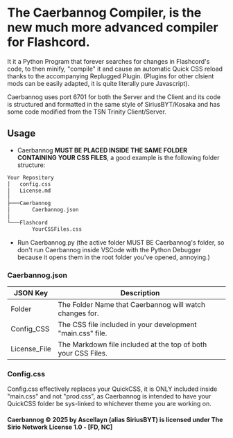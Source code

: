 # The Caerbannog Compiler, is the new much more advanced compiler for Flashcord.

It it a Python Program that forever searches for changes in Flashcord's code, to then minify, "compile" it and cause an automatic Quick CSS reload thanks to the accompanying Replugged Plugin. (Plugins for other clsient mods can be easily adapted, it is quite literally pure Javascript).


Caerbannog uses port 6701 for both the Server and the Client and its code is structured and formatted in the same style of SiriusBYT/Kosaka and has some code modified from the TSN Trinity Client/Server.

## Usage
- Caerbannog **MUST BE PLACED INSIDE THE SAME FOLDER CONTAINING YOUR CSS FILES**, a good example is the following folder structure:
```txt
Your Repository
│   config.css
│   License.md
│
├───Caerbannog
│       Caerbannog.json
│
└───Flashcord
        YourCSSFiles.css
```
- Run Caerbannog.py (the active folder MUST BE Caerbannog's folder, so don't run Caerbannog inside VSCode with the Python Debugger because it opens them in the root folder you've opened, annoying.)

### Caerbannog.json

| JSON Key | Description |
|----------|-------------|
| Folder   | The Folder Name that Caerbannog will watch changes for. |
| Config_CSS | The CSS file included in your development "main.css" file. |
| License_File | The Markdown file included at the top of both your CSS Files. |

### Config.css
Config.css effectively replaces your QuickCSS, it is ONLY included inside "main.css" and not "prod.css", as Caerbannog is intended to have your QuickCSS folder be sys-linked to whichever theme you are working on.


#### Caerbannog © 2025 by Ascellayn (alias SiriusBYT) is licensed under The Sirio Network License 1.0 - [FD, NC]